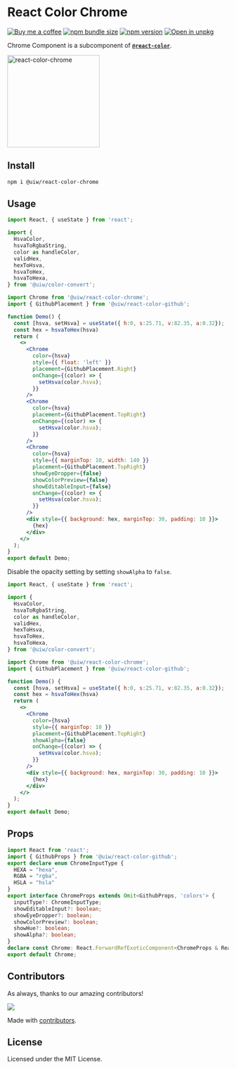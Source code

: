 React Color Chrome
===

[![Buy me a coffee](https://img.shields.io/badge/Buy%20me%20a%20coffee-048754?logo=buymeacoffee)](https://jaywcjlove.github.io/#/sponsor)
[![npm bundle size](https://img.shields.io/bundlephobia/minzip/@uiw/react-color-chrome)](https://bundlephobia.com/package/@uiw/react-color-chrome) [![npm version](https://img.shields.io/npm/v/@uiw/react-color-chrome.svg)](https://www.npmjs.com/package/@uiw/react-color-chrome) [![Open in unpkg](https://img.shields.io/badge/Open%20in-unpkg-blue)](https://uiwjs.github.io/npm-unpkg/#/pkg/@uiw/react-color-chrome/file/README.md)

Chrome Component is a subcomponent of [**`@react-color`**](https://uiwjs.github.io/react-color).

<!--rehype:ignore:start-->
<a href="https://uiwjs.github.io/react-color/#/chrome">
  <img src="https://user-images.githubusercontent.com/1680273/126048126-172abdc2-f7cf-4519-8974-f815c102e2de.png" width="210" alt="react-color-chrome" />
</a>

<!--rehype:ignore:end-->

## Install

```bash
npm i @uiw/react-color-chrome
```

## Usage

```jsx mdx:preview
import React, { useState } from 'react';

import {
  HsvaColor,
  hsvaToRgbaString,
  color as handleColor,
  validHex,
  hexToHsva,
  hsvaToHex,
  hsvaToHexa,
} from '@uiw/color-convert';

import Chrome from '@uiw/react-color-chrome';
import { GithubPlacement } from '@uiw/react-color-github';

function Demo() {
  const [hsva, setHsva] = useState({ h:0, s:25.71, v:82.35, a:0.32});
  const hex = hsvaToHex(hsva)
  return (
    <>
      <Chrome
        color={hsva}
        style={{ float: 'left' }}
        placement={GithubPlacement.Right}
        onChange={(color) => {
          setHsva(color.hsva);
        }}
      />
      <Chrome
        color={hsva}
        placement={GithubPlacement.TopRight}
        onChange={(color) => {
          setHsva(color.hsva);
        }}
      />
      <Chrome
        color={hsva}
        style={{ marginTop: 10, width: 140 }}
        placement={GithubPlacement.TopRight}
        showEyeDropper={false}
        showColorPreview={false}
        showEditableInput={false}
        onChange={(color) => {
          setHsva(color.hsva);
        }}
      />
      <div style={{ background: hex, marginTop: 30, padding: 10 }}>
        {hex}
      </div>
    </>
  );
}
export default Demo;
```

Disable the opacity setting by setting `showAlpha` to `false`.

```jsx mdx:preview
import React, { useState } from 'react';

import {
  HsvaColor,
  hsvaToRgbaString,
  color as handleColor,
  validHex,
  hexToHsva,
  hsvaToHex,
  hsvaToHexa,
} from '@uiw/color-convert';

import Chrome from '@uiw/react-color-chrome';
import { GithubPlacement } from '@uiw/react-color-github';

function Demo() {
  const [hsva, setHsva] = useState({ h:0, s:25.71, v:82.35, a:0.32});
  const hex = hsvaToHex(hsva)
  return (
    <>
      <Chrome
        color={hsva}
        style={{ marginTop: 10 }}
        placement={GithubPlacement.TopRight}
        showAlpha={false}
        onChange={(color) => {
          setHsva(color.hsva);
        }}
      />
      <div style={{ background: hex, marginTop: 30, padding: 10 }}>
        {hex}
      </div>
    </>
  );
}
export default Demo;
```


## Props

```ts
import React from 'react';
import { GithubProps } from '@uiw/react-color-github';
export declare enum ChromeInputType {
  HEXA = "hexa",
  RGBA = "rgba",
  HSLA = "hsla"
}
export interface ChromeProps extends Omit<GithubProps, 'colors'> {
  inputType?: ChromeInputType;
  showEditableInput?: boolean;
  showEyeDropper?: boolean;
  showColorPreview?: boolean;
  showHue?: boolean;
  showAlpha?: boolean;
}
declare const Chrome: React.ForwardRefExoticComponent<ChromeProps & React.RefAttributes<HTMLDivElement>>;
export default Chrome;
```

<!--footer-dividing-->

## Contributors

As always, thanks to our amazing contributors!

<a href="https://github.com/uiwjs/react-color/graphs/contributors">
  <img src="https://uiwjs.github.io/react-color/coverage/CONTRIBUTORS.svg" />
</a>

Made with [contributors](https://github.com/jaywcjlove/github-action-contributors).

## License

Licensed under the MIT License.
